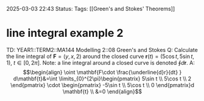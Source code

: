 2025-03-03 22:43
Status: 
Tags: [[Green's and Stokes' Theorems]]
# line integral example 2

TD: YEAR1::TERM2::MA144 Modelling 2::08 Green's and Stokes
Q: Calculate the line integral of $\mathbf{F} = (y, x, 2)$ around the closed curve $\mathbf{r}(t) = (5 \cos t, 5 \sin t, 1)$, $t \in [0, 2\pi]$. Note: a line integral around a closed curve is denoted $\oint d\mathbf{r}$.
A: $$\begin{align}
\oint \mathbf{F\cdot \frac{\underline{d}r}{dt} } d\mathbf{t}&=\int \limits_{0}^{2\pi}\begin{pmatrix}
5\sin t \\
5\cos t \\
2
\end{pmatrix}
\cdot
\begin{pmatrix}
-5\sin t \\
5\cos t \\
0
\end{pmatrix}d \mathbf{t} \\
&=0
\end{align}$$
<!--ID: 1741042292007-->


